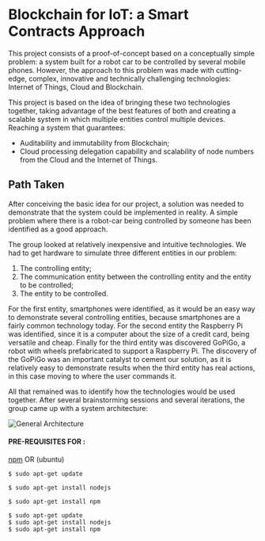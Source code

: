 # Blockchain for IoT: a Smart Contracts Approach

This project consists of a proof-of-concept based on a conceptually simple problem: a system built for a robot car to be controlled by several mobile phones. However, the approach to this problem was made with cutting-edge, complex, innovative and technically challenging technologies: Internet of Things, Cloud and Blockchain.

This project is based on the idea of bringing these two technologies together, taking advantage of the best features of both and creating a scalable system in which multiple entities control multiple devices. Reaching a system that guarantees:
  * Auditability and immutability from Blockchain;
  * Cloud processing delegation capability and scalability of node numbers from the Cloud and the Internet of Things.

## Path Taken

After conceiving the basic idea for our project, a solution was needed to demonstrate that the system could be implemented in reality. A simple problem where there is a robot-car being controlled by someone has been identified as a good approach.

The group looked at relatively inexpensive and intuitive technologies. We had to get hardware to simulate three different entities in our problem:
  1. The controlling entity;
  2. The communication entity between the controlling entity and the entity to be controlled;
  3. The entity to be controlled.

For the first entity, smartphones were identified, as it would be an easy way to demonstrate several controlling entities, because smartphones are a fairly common technology today. For the second entity the Raspberry Pi was identified, since it is a computer about the size of a credit card, being versatile and cheap. Finally for the third entity was discovered GoPiGo, a robot with wheels prefabricated to support a Raspberry Pi. The discovery of the GoPiGo was an important catalyst to cement our solution, as it is relatively easy to demonstrate results when the third entity has real actions, in this case moving to where the user commands it.

All that remained was to identify how the technologies would be used together. After several brainstorming sessions and several iterations, the group came up with a system architecture:

![General Architecture](https://github.com/l-silvestre/fikalab/blob/master/Cloud/Images/image1.png)

#### PRE-REQUISITES FOR :

[npm](https://www.npmjs.com/get-npm)
	OR (ubuntu)
```
$ sudo apt-get update
```

```
$ sudo apt-get install nodejs
```

```
$ sudo apt-get install npm
```

```
$ sudo apt-get update
$ sudo apt-get install nodejs
$ sudo apt-get install npm
```
